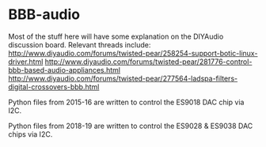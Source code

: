 # BBB-audio
Most of the stuff here will have some explanation on the DIYAudio discussion board.
Relevant threads include:
http://www.diyaudio.com/forums/twisted-pear/258254-support-botic-linux-driver.html
http://www.diyaudio.com/forums/twisted-pear/281776-control-bbb-based-audio-appliances.html
http://www.diyaudio.com/forums/twisted-pear/277564-ladspa-filters-digital-crossovers-bbb.html

Python files from 2015-16 are written to control the ES9018 DAC chip via I2C.

Python files from 2018-19 are written to control the ES9028 & ES9038 DAC chips via I2C.
